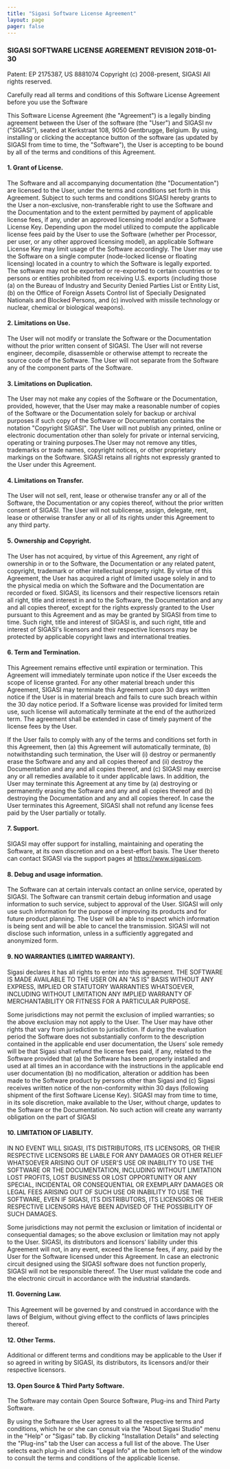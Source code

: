 ```yaml
---
title: "Sigasi Software License Agreement"
layout: page
pager: false
---
```


### SIGASI SOFTWARE LICENSE AGREEMENT REVISION 2018-01-30

Patent: EP 2175387, US 8881074
Copyright (c) 2008-present, SIGASI All rights reserved.

Carefully read all terms and conditions of this Software License Agreement
before you use the Software

This Software License Agreement (the "Agreement") is a legally binding
agreement between the User of the software (the "User") and SIGASI nv
("SIGASI"), seated at Kerkstraat 108, 9050 Gentbrugge, Belgium. By using,
installing or clicking the acceptance button of the software (as updated by
SIGASI from time to time, the "Software"), the User is accepting to be bound
by all of the terms and conditions of this Agreement.

#### 1. Grant of License.

The Software and all accompanying documentation (the
"Documentation") are licensed to the User, under the terms
and conditions set forth in this Agreement. Subject to such terms and conditions
SIGASI hereby grants to the User a non-exclusive, non-transferable right to use
the Software and the Documentation and to the extent permitted by
payment of applicable license fees, if any, under an approved
licensing model and/or a Software License Key. Depending upon the
model utilized to compute the applicable license fees paid by the User
to use the Software (whether per Processor, per user, or any other
approved licensing model), an applicable Software License Key may
limit usage of the Software accordingly. The User may use the Software
on a single computer (node-locked license or floating licensing)
located in a country to which the Software is legally exported. The
software may not be exported or re-exported to certain countries or
to persons or entities prohibited from receiving U.S. exports
(including those (a) on the Bureau of Industry and Security Denied
Parties List or Entity List, (b) on the Office of Foreign Assets
Control list of Specially Designated Nationals and Blocked Persons,
and (c) involved with missile technology or nuclear, chemical or
biological weapons).

#### 2. Limitations on Use.

The User will not modify or translate the Software or
the Documentation without the prior written consent of SIGASI. The User will
not reverse engineer, decompile, disassemble or otherwise attempt to recreate
the source code of the Software. The User will not separate from the Software
any of the component parts of the Software.

#### 3. Limitations on Duplication.

The User may not make any copies of the Software or the Documentation, provided,
however, that the User may make a reasonable number of copies of the Software or
the Documentation solely for backup or archival purposes if such copy of
the Software or Documentation contains the notation "Copyright
SIGASI". The User will not publish any printed, online or electronic documentation other
than solely for private or internal servicing, operating or training purposes.The User may
not remove any titles, trademarks or trade names, copyright notices,
or other proprietary markings on the Software. SIGASI retains all
rights not expressly granted to the User under this Agreement.

#### 4. Limitations on Transfer.

The User will not sell, rent, lease or otherwise
transfer any or all of the Software, the Documentation or any copies thereof,
without the prior written consent of SIGASI. The User will not sublicense,
assign, delegate, rent, lease or otherwise transfer any or all of its rights
under this Agreement to any third party.

#### 5. Ownership and Copyright.

The User has not acquired, by virtue of this Agreement, any right of ownership
in or to the Software, the Documentation or any related patent, copyright,
trademark or other intellectual property right.
By virtue of this Agreement, the User has acquired a right of limited usage solely
in and to the physical media on which the Software and the Documentation are
recorded or fixed. SIGASI, its licensors and their respective licensors retain
all right, title and interest in and to the Software, the Documentation and
any and all copies thereof, except for the rights expressly granted to the
User pursuant to this Agreement and as may be granted by SIGASI from time to
time. Such right, title and interest of SIGASI is, and such right, title and
interest of SIGASI's licensors and their respective licensors may be protected
by applicable copyright laws and international treaties.

#### 6. Term and Termination.

This Agreement remains effective until expiration or termination. This
Agreement will immediately terminate upon notice if the User exceeds
the scope of license granted. For any other material breach under this
Agreement, SIGASI may terminate this Agreement upon 30 days written
notice if the User is in material breach and fails to cure such breach
within the 30 day notice period. If a Software license was provided
for limited term use, such license will automatically terminate at the
end of the authorized term. The agreement shall be extended in case of
timely payment of the license fees by the User.

If the User fails to comply with any of the terms and conditions set forth in this
Agreement, then (a) this Agreement will automatically terminate,
(b) notwithstanding such termination, the User will (i) destroy or permanently
erase the Software and any and all copies thereof and (ii) destroy the
Documentation and any and all copies thereof, and (c) SIGASI may exercise any
or all remedies available to it under applicable laws. In addition, the User
may terminate this Agreement at any time by (a) destroying or permanently
erasing the Software and any and all copies thereof and (b) destroying the
Documentation and any and all copies thereof. In case the User
terminates this Agreement, SIGASI shall not refund any license fees
paid by the User partially or totally.

#### 7. Support.

SIGASI may offer support for installing, maintaining and operating
the Software, at its own discretion and on a best-effort basis. The User
thereto can contact SIGASI via the support pages at https://www.sigasi.com.

#### 8. Debug and usage information.

The Software can at certain intervals contact an online service, operated
by SIGASI. The Software can transmit certain debug information and usage
information to such service, subject to approval of the User. SIGASI
will only use such information for the purpose of improving its
products and for future product planning. The User will be able to
inspect which information is being sent and will be able to cancel the
transmission. SIGASI will not disclose such information, unless in a
sufficiently aggregated and anonymized form.

#### 9. NO WARRANTIES (LIMITED WARRANTY).

Sigasi declares it has all rights to enter into this agreement.
THE SOFTWARE IS MADE AVAILABLE TO THE USER ON AN "AS IS" BASIS WITHOUT
ANY EXPRESS, IMPLIED OR STATUTORY WARRANTIES WHATSOEVER, INCLUDING
WITHOUT LIMITATION ANY IMPLIED WARRANTY OF MERCHANTABILITY OR FITNESS
FOR A PARTICULAR PURPOSE.

Some jurisdictions may not permit the exclusion of implied warranties; so the
above exclusion may not apply to the User. The User may have other rights that
vary from jurisdiction to jurisdiction. If during the evaluation
period the Software does not substantially conform to the description
contained in the applicable end user documentation, the Users’ sole
remedy will be that Sigasi shall refund the license fees paid, if any,
related to the Software provided that (a) the Software has been
properly installed and used at all times an in accordance with the
instructions in the applicable end user documentation (b) no
modification, alteration or addition has been made to the Software
product by persons other than Sigasi and (c) Sigasi receives written
notice of the non-conformity within 30 days (following shipment of the
first Software License Key). SIGASI may from time to time, in its sole
discretion, make available to the User, without charge, updates to the
Software or the Documentation. No such action will create any warranty
obligation on the part of SIGASI

#### 10. LIMITATION OF LIABILITY.

IN NO EVENT WILL SIGASI, ITS DISTRIBUTORS,
ITS LICENSORS, OR THEIR RESPECTIVE LICENSORS BE LIABLE FOR ANY
DAMAGES OR OTHER RELIEF WHATSOEVER ARISING OUT OF USER'S USE OR
INABILITY TO USE THE SOFTWARE OR THE DOCUMENTATION, INCLUDING WITHOUT
LIMITATION LOST PROFITS, LOST BUSINESS OR LOST OPPORTUNITY OR ANY
SPECIAL, INCIDENTAL OR CONSEQUENTIAL OR EXEMPLARY DAMAGES OR LEGAL
FEES ARISING OUT OF SUCH USE OR INABILITY TO USE THE SOFTWARE, EVEN IF
SIGASI, ITS DISTRIBUTORS, ITS LICENSORS OR THEIR RESPECTIVE LICENSORS
HAVE BEEN ADVISED OF THE POSSIBILITY OF SUCH DAMAGES.

Some jurisdictions may not permit the exclusion or limitation of incidental or
consequential damages; so the above exclusion or limitation may not apply to
the User. SIGASI, its distributors and licensors’ liability under this
Agreement will not, in any event, exceed the license fees, if any,
paid by the User for the Software licensed under this Agreement. In
case an electronic circuit designed using the SIGASI software does
not function properly, SIGASI will not be responsible thereof. The
User must validate the code and the electronic circuit in accordance
with the industrial standards.

#### 11. Governing Law.

This Agreement will be governed by and construed in
accordance with the laws of Belgium, without giving effect to the conflicts of
laws principles thereof.

#### 12. Other Terms.

Additional or different terms and conditions may be
applicable to the User if so agreed in writing by SIGASI, its
distributors, its licensors and/or their respective licensors.

#### 13. Open Source & Third Party Software.

The Software may contain Open Source Software, Plug-ins and Third Party Software.

By using the Software the User agrees to all the respective terms and conditions,
which he or she can consult via the "About Sigasi Studio" menu in the "Help" or
"Sigasi" tab. By clicking "Installation Details" and selecting the "Plug-ins"
tab the User can access a full list of the above. The User selects each plug-in
and clicks "Legal Info" at the bottom left of the window to consult the terms
and conditions of the applicable license.
